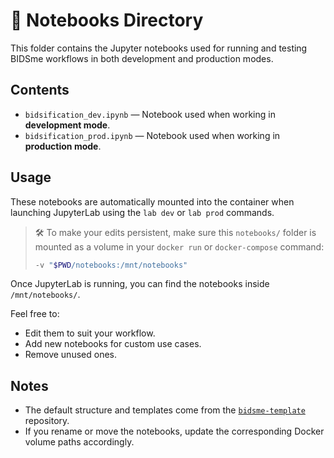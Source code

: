 
# 📓 Notebooks Directory

This folder contains the Jupyter notebooks used for running and testing BIDSme workflows in both development and production modes.

## Contents

- `bidsification_dev.ipynb` — Notebook used when working in **development mode**.  
- `bidsification_prod.ipynb` — Notebook used when working in **production mode**.

## Usage

These notebooks are automatically mounted into the container when launching JupyterLab using the `lab dev` or `lab prod` commands.

> 🛠️ To make your edits persistent, make sure this `notebooks/` folder is mounted as a volume in your `docker run` or `docker-compose` command:
>
> ```bash
> -v "$PWD/notebooks:/mnt/notebooks"
> ```

Once JupyterLab is running, you can find the notebooks inside `/mnt/notebooks/`.

Feel free to:
- Edit them to suit your workflow.
- Add new notebooks for custom use cases.
- Remove unused ones.

## Notes

- The default structure and templates come from the [`bidsme-template`](https://github.com/CyclotronResearchCentre/bidsme-template) repository.
- If you rename or move the notebooks, update the corresponding Docker volume paths accordingly.
